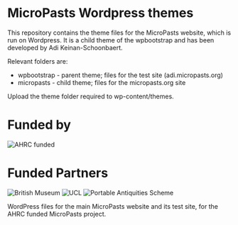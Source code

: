 MicroPasts Wordpress themes
===========================

This repository contains the theme files for the MicroPasts website, which
is run on Wordpress. It is a child theme of the wpbootstrap and has been developed
by Adi Keinan-Schoonbaert.

Relevant folders are:

* wpbootstrap - parent theme; files for the test site (adi.micropasts.org)
* micropasts - child theme; files for the micropasts.org site

Upload the theme folder required to wp-content/themes.


Funded by
=========
![AHRC funded](http://oac.lib.bris.ac.uk/Dserve/images/AHRC%20Logo%20Gray%20LScape2.JPG)

Funded Partners
===============
![British Museum](http://finds.org.uk/images/logos/bm_logo.png)
![UCL](http://crowdsourced.micropasts.org/static/img/black.jpg)
![Portable Antiquities Scheme](http://www.dayofarchaeology.com/wp-content/uploads/2011/05/pasrgbsize4.jpg)

WordPress files for the main MicroPasts website and its test site, for the AHRC funded MicroPasts project.<br>

